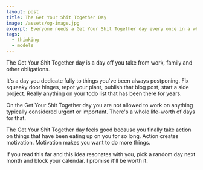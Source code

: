 ```yaml
---
layout: post
title: The Get Your Shit Together Day
image: /assets/og-image.jpg
excerpt: Everyone needs a Get Your Shit Together day every once in a while...
tags:
  - thinking
  - models
---
```


The Get Your Shit Together day is a day off you take from work, family and other obligations.

It's a day you dedicate fully to things you've been always postponing. Fix squeaky door hinges, repot your plant, publish that blog post, start a side project. Really anything on your todo list that has been there for years.

On the Get Your Shit Together day you are not allowed to work on anything typically considered urgent or important. There's a whole life-worth of days for that.

The Get Your Shit Together day feels good because you finally take action on things that have been eating up on you for so long. Action creates motivation. Motivation makes you want to do more things.

If you read this far and this idea resonates with you, pick a random day next month and block your calendar. I promise it'll be worth it.
